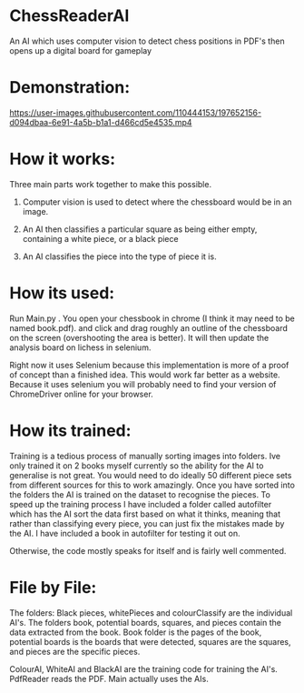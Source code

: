 # ChessReaderAI
An AI which uses computer vision to detect chess positions in PDF's then opens up a digital board for gameplay

# Demonstration:


https://user-images.githubusercontent.com/110444153/197652156-d094dbaa-6e91-4a5b-b1a1-d466cd5e4535.mp4


# How it works:

Three main parts work together to make this possible.

1. Computer vision is used to detect where the chessboard would be in an image.


2. An AI then classifies a particular square as being either empty, containing a white piece, or a black piece


3. An AI classifies the piece into the type of piece it is.

# How its used:

Run Main.py . You open your chessbook in chrome (I think it may need to be named book.pdf). and click and drag roughly an outline of the chessboard on the screen (overshooting the area is better). It will then update the analysis board on lichess in selenium.

Right now it uses Selenium because this implementation is more of a proof of concept than a finished idea. This would work far better as a website. Because it uses selenium you will probably need to find your version of ChromeDriver online for your browser.



# How its trained:

Training is a tedious process of manually sorting images into folders. Ive only trained it on 2 books myself currently so the ability for the AI to generalise is not great. You would need to do ideally 50 different piece sets from different sources for this to work amazingly. Once you have sorted into the folders the AI is trained on the dataset to recognise the pieces. To speed up the training process I have included a folder called autofilter which has the AI sort the data first based on what it thinks, meaning that rather than classifying every piece, you can just fix the mistakes made by the AI. I have included a book in autofilter for testing it out on. 

Otherwise, the code mostly speaks for itself and is fairly well commented. 

# File by File:
The folders: Black pieces, whitePieces and colourClassify are the individual AI's. The folders book, potential boards, squares, and pieces contain the data extracted from the book. Book folder is the pages of the book, potential boards is the boards that were detected, squares are the squares, and pieces are the specific pieces.

ColourAI, WhiteAI and BlackAI are the training code for training the AI's. PdfReader reads the PDF. Main actually uses the AIs. 
